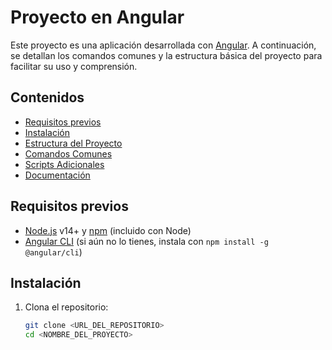 # Proyecto en Angular

Este proyecto es una aplicación desarrollada con [Angular](https://angular.io/). A continuación, se detallan los comandos comunes y la estructura básica del proyecto para facilitar su uso y comprensión.

## Contenidos

- [Requisitos previos](#requisitos-previos)
- [Instalación](#instalación)
- [Estructura del Proyecto](#estructura-del-proyecto)
- [Comandos Comunes](#comandos-comunes)
- [Scripts Adicionales](#scripts-adicionales)
- [Documentación](#documentación)

## Requisitos previos

- [Node.js](https://nodejs.org/) v14+ y [npm](https://www.npmjs.com/) (incluido con Node)
- [Angular CLI](https://angular.io/cli) (si aún no lo tienes, instala con `npm install -g @angular/cli`)

## Instalación

1. Clona el repositorio:

   ```bash
   git clone <URL_DEL_REPOSITORIO>
   cd <NOMBRE_DEL_PROYECTO>
   ```
